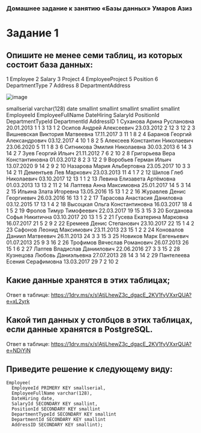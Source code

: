 ### Домашнее задание к занятию «Базы данных» Умаров Азиз

# Задание 1
## Опишите не менее семи таблиц, из которых состоит база данных:
1	Employee
2	Salary
3	Project
4	EmployeeProject
5	Position
6	DepartmentType
7	Address
8	DepartmentAddress

![image](https://github.com/UmarovAM/sys-homework/assets/118117183/b525586f-3184-4feb-921c-e18a71e19f94)

smallserial	varchar(128)	date	smallint	smallint	smallint	smallint	smallint
EmployeeId	EmployeeFullName	DateHiring	SalaryId	PositionId	DepartmentTypeId	DepartmentId	AddressID
1	Суханова Арина Руслановна	20.01.2013	1	1	3	13	1
2	Осипов Андрей Алексеевич	23.03.2012	2	12	3	12	2
3	Вишневская Виктория Матвеевна	17.11.2017	3	11	1	8	2
4	Баранов Георгий Александрович	03.12.2017	4	10	1	8	2
5	Алексеев Константин Николаевич	23.06.2020	5	11	1	8	3
6	Ситникова Эмилия Николаевна	30.03.2013	6	14	3	14	2
7	Зуев Георгий Ильич	21.11.2012	7	6	2	10	2
8	Григорьева Вера Константиновна	01.03.2012	8	2	3	12	2
9	Воробьев Герман Ильич	13.07.2020	9	14	2	9	2
10	Назарова Мария Альбертовна	23.05.2017	10	3	3	14	2
11	Дементьев Лев Маркович	23.03.2013	11	4	1	7	2
12	Шилов Глеб Николаевич	03.10.2017	12	13	1	1	2
13	Левина Елизавета Артёмовна	01.03.2013	13	13	2	11	2
14	Лаптева Анна Максимовна	25.01.2017	14	5	3	14	2
15	Ильина Злата Игоревна	13.05.2016	15	13	1	2	2
16	Журавлев Денис Георгиевич	26.03.2016	16	13	1	2	2
17	Тарасова Анастасия Даниловна	03.12.2015	17	13	1	4	2
18	Высоцкая Ольга Константиновна	16.03.2017	18	4	1	5	2
19	Фролов Тимур Тимофеевич	22.03.2017	19	15	3	15	3
20	Богданова Софья Никитична	03.10.2017	20	13	1	5	2
21	Гусева Екатерина Марковна	16.07.2017	21	5	2	9	2
22	Еремеев Денис Степанович	23.10.2017	22	15	1	4	2
23	Сафонов Леонид Максимович	23.11.2013	23	15	1	2	2
24	Коновалов Даниил Матвеевич	26.11.2013	24	3	3	15	3
25	Новиков Марк Евгеньевич	01.07.2013	25	9	3	16	2
26	Трофимов Вячеслав Романович	26.07.2013	26	15	1	6	2
27	Лаптев Владислав Даниилович	22.06.2016	27	3	3	15	2
28	Кузнецова Любовь Даниэльевна	27.07.2013	28	14	3	14	2
29	Пантелеева Есения Серафимовна	13.03.2017	29	7	2	10	2


## Какие данные хранятся в этих таблицах;
Ответ в таблице:
https://1drv.ms/x/s!AtjLhewZ3c_dgacE_2KV1fyVXxrQUA?e=xL2yrk

## Какой тип данных у столбцов в этих таблицах, если данные хранятся в PostgreSQL.
Ответ в таблице:
https://1drv.ms/x/s!AtjLhewZ3c_dgacE_2KV1fyVXxrQUA?e=NDiYjN

## Приведите решение к следующему виду:
```
Employee(
  EmployeeId PRIMERY KEY smallserial,
  EmployeeFullName varchar(128),
  DateHiring date,
  SalaryId SECONDARY KEY smallint,
  PositionId SECONDARY KEY smallint
  DepartmentTypeId SECONDARY KEY smallint
  DepartmentId SECONDARY KEY smallint
  AddressID SECONDARY KEY smallint);
```
